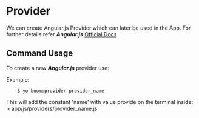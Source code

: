 Provider
============
We can create Angular.js Provider which can later be used in the App. For further details refer ***Angular.js***
[Official Docs](http://docs.angularjs.org/api/AUTO.$provide)



Command Usage
-------
To create a new ***Angular.js*** provider use:
    

Example:
```
    $ yo boom:provider provider_name
```

This will add the constant 'name' with value provide on the terminal inside:
    > app/js/providers/provider_name.js
